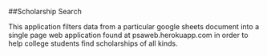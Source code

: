 ##Scholarship Search 

This application filters data from a particular google sheets document into a single page web application found at psaweb.herokuapp.com in order to help college students find scholarships of all kinds.
